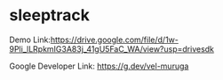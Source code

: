 # sleeptrack

Demo Link:https://drive.google.com/file/d/1w-9Pli_lLRpkmIG3A83j_41gU5FaC_WA/view?usp=drivesdk

Google Developer Link: https://g.dev/vel-muruga
